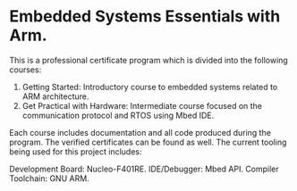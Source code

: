 # Embedded Systems Essentials with Arm.

This is a professional certificate program which is divided into the following courses:
1. Getting Started: Introductory course to embedded systems related to ARM architecture.
2. Get Practical with Hardware: Intermediate course focused on the communication protocol and RTOS using Mbed IDE.

Each course includes documentation and all code produced during the program. The verified certificates can be found as well. The current tooling being used for this project includes:

Development Board: Nucleo-F401RE.
IDE/Debugger: Mbed API.
Compiler Toolchain: GNU ARM.
